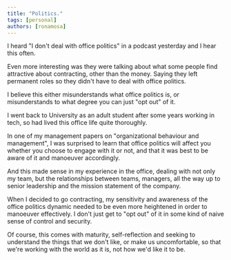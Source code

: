 ```yaml
---
title: "Politics."
tags: [personal]
authors: [ronamosa]
---
```


I heard "I don't deal with office politics" in a podcast yesterday and I hear this often.

Even more interesting was they were talking about what some people find attractive about contracting, other than the money. Saying they left permanent roles so they didn't have to deal with office politics.

I believe this either misunderstands what office politics is, or misunderstands to what degree you can just "opt out" of it.

I went back to University as an adult student after some years working in tech, so had lived this office life quite thoroughly.

In one of my management papers on "organizational behaviour and management", I was surprised to learn that office politics will affect you whether you choose to engage with it or not, and that it was best to be aware of it and manoeuver accordingly.

And this made sense in my experience in the office, dealing with not only my team, but the relationships between teams, managers, all the way up to senior leadership and the mission statement of the company.

When I decided to go contracting, my sensitivity and awareness of the office politics dynamic needed to be even more heightened in order to manoeuver effectively. I don't just get to "opt out" of it in some kind of naive sense of control and security.

Of course, this comes with maturity, self-reflection and seeking to understand the things that we don't like, or make us uncomfortable, so that we're working with the world as it is, not how we'd like it to be.
